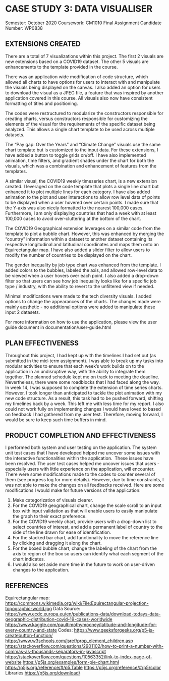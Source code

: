 # CASE STUDY 3: DATA VISUALISER

Semester: October 2020
Coursework: CM1010 Final Assignment
Candidate Number: WP0838

## EXTENSIONS CREATED

There are a total of 7 visualizations within this project. The first 2 visuals are new extensions based on a COVID19 dataset. The other 5 visuals are enhancements to the template provided in the course.

There was an application wide modification of code structure, which allowed all charts to have options for users to interact with and manipulate the visuals being displayed on the canvas. I also added an option for users to download the visual as a JPEG file, a feature that was inspired by another application covered in this course. All visuals also now have consistent formatting of titles and positioning.

The codes were restructured to modularize the constructors responsible for creating charts, versus constructors responsible for customizing the elements of the visual for the requirements of the specific dataset being analyzed. This allows a single chart template to be used across multiple datasets.

The “Pay gap: Over the Years” and “Climate Change” visuals use the same chart template but is customized to the input data. For these extensions, I have added a button to toggle grids on/off. I have also implemented animation, time filters, and gradient shades under the chart for both the visuals, which was a combination and enhancement of features from the templates.

A similar visual, the COVID19 weekly timeseries chart, is a new extension created. I leveraged on the code template that plots a single line chart but enhanced it to plot multiple lines for each category. I have also added animation to the plot and user interactions to allow row level data of points to be displayed when a user hovered over certain points. I made sure that the Y-axis was also nicely formatted to the nearest 100,000 cases. Furthermore, I am only displaying countries that had a week with at least 100,000 cases to avoid over-cluttering at the bottom of the chart.   

The COVID19 Geographical extension leverages on a similar code from the template to plot a bubble chart. However, this was enhanced by merging the “country” information within a dataset to another dataset containing its respective longitudinal and latitudinal coordinates and maps them onto an Equirectangular map. I have also added a slider filter to allow users to modify the number of countries to be displayed on the chart.  

The gender inequality by job type chart was enhanced from the template. I added colors to the bubbles, labeled the axis, and allowed row-level data to be viewed when a user hovers over each point. I also added a drop-down filter so that users can see how job inequality looks like for a specific job type / industry, with the ability to revert to the unfiltered view if needed.

Minimal modifications were made to the tech diversity visuals. I added options to change the appearances of the charts. The changes made were mainly aesthetic - no additional options were added to manipulate these input 2 datasets.

For more information on how to use the application, please view the user guide document in documentation/user-guide.html

## PLAN EFFECTIVENESS
Throughout this project, I had kept up with the timelines I had set out (as submitted in the mid-term assignment). I was able to break up my tasks into modular activities to ensure that each week’s work builds on to the application in an undisruptive way, with the ability to integrate them together. The planned schedule kept me on track to meeting the deadline.
Nevertheless, there were some roadblocks that I had faced along the way. In week 14, I was supposed to complete the extension of time series charts. However, I took longer than anticipated to tackle the plot animation with my new code structure. As a result, this task had to be pushed forward, shifting my timelines back by a week. This left me with less time for my report. I also could not work fully on implementing changes I would have loved to based on feedback I had gathered from my user test. Therefore, moving forward, I would be sure to keep such time buffers in mind.

## PRODUCT COMPLETION AND EFFECTIVENESS
I performed both system and user testing on the application. The system unit test cases that I have developed helped me uncover some issues with the interactive functionalities within the application.  These issues have been resolved. The user test cases helped me uncover issues that users - especially users with little experience on the application, will encounter. There were some modifications made to the codes to counter several of them (see progress log for more details). However, due to time constraints, I was not able to make the changes on all feedbacks received. Here are some modifications I would make for future versions of the application:
1. Make categorization of visuals clearer.
2. For the COVID19 geographical chart, change the scale scroll to an input box with input validation as that will enable users to easily manipulate the graph to their exact preference.
3. For the COVID19 weekly chart, provide users with a drop-down list to select countries of interest, and add a permanent label of country to the side of the line drawn for ease of identification.
4. For the stacked bar chart, add functionality to move the reference line by clicking and dragging it along the chart.
5. For the boxed bubble chart, change the labeling of the chart from the axis to region of the box so users can identify what each segment of the chart indicates.
6. I would also set aside more time in the future to work on user-driven changes to the application.

## REFERENCES
Equirectangular map:
https://commons.wikimedia.org/wiki/File:Equirectangular-projection-topographic-world.jpg
Data Source:
https://www.ecdc.europa.eu/en/publications-data/download-todays-data-geographic-distribution-covid-19-cases-worldwide
https://www.kaggle.com/paultimothymooney/latitude-and-longitude-for-every-country-and-state
Codes:
https://www.geeksforgeeks.org/p5-js-createbutton-function/
https://www.w3schools.com/jsref/prop_element_children.asp
https://stackoverflow.com/questions/2901102/how-to-print-a-number-with-commas-as-thousands-separators-in-javascript
https://stackoverflow.com/questions/10563352/link-to-index-page-of-website
https://p5js.org/examples/form-pie-chart.html
https://p5js.org/reference/#/p5.Table
https://p5js.org/reference/#/p5/color
Libraries
https://p5js.org/download/
